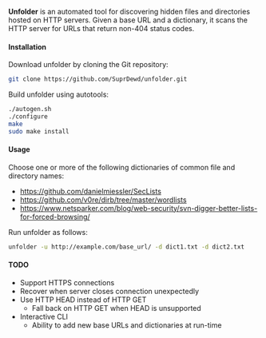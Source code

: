 **Unfolder** is an automated tool for discovering hidden files and directories
hosted on HTTP servers. Given a base URL and a dictionary, it scans the HTTP
server for URLs that return non-404 status codes.

#### Installation
Download unfolder by cloning the Git repository:
~~~ bash
git clone https://github.com/SuprDewd/unfolder.git
~~~

Build unfolder using autotools:
~~~ bash
./autogen.sh
./configure
make
sudo make install
~~~

#### Usage

Choose one or more of the following dictionaries of common file and directory names:
- https://github.com/danielmiessler/SecLists
- https://github.com/v0re/dirb/tree/master/wordlists
- https://www.netsparker.com/blog/web-security/svn-digger-better-lists-for-forced-browsing/

Run unfolder as follows:
~~~ bash
unfolder -u http://example.com/base_url/ -d dict1.txt -d dict2.txt
~~~

#### TODO
- Support HTTPS connections
- Recover when server closes connection unexpectedly
- Use HTTP HEAD instead of HTTP GET
  - Fall back on HTTP GET when HEAD is unsupported
- Interactive CLI
    - Ability to add new base URLs and dictionaries at run-time

